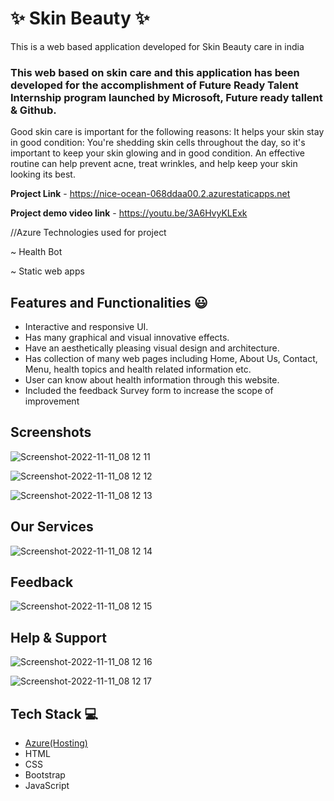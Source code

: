  # ✨ Skin Beauty  ✨

This is a web based application developed for Skin Beauty care in india

### This web based on skin care and this application has been developed for the accomplishment of Future Ready Talent Internship program launched by Microsoft, Future ready tallent & Github.

Good skin care is important for the following reasons: It helps your skin stay in good condition: You're shedding skin cells throughout the day, so it's important to keep your skin glowing and in good condition. An effective routine can help prevent acne, treat wrinkles, and help keep your skin looking its best.


**Project Link** - https://nice-ocean-068ddaa00.2.azurestaticapps.net

**Project demo video link** - https://youtu.be/3A6HvyKLExk

//Azure Technologies used for project

~ Health Bot

~ Static web apps


 ## Features and Functionalities 😃

- Interactive and responsive UI.
- Has many graphical and visual innovative effects.
- Have an aesthetically pleasing visual design and architecture.
- Has collection of many web pages including Home, About Us, Contact, Menu, health topics and health related information etc.
- User can know about health information through this website.
- Included the feedback Survey form to increase the scope of improvement 

## Screenshots

![Screenshot-2022-11-11_08 12 11](https://user-images.githubusercontent.com/111976491/202237423-d476157d-2259-43e7-b2b1-07e8baa740d7.png)

![Screenshot-2022-11-11_08 12 12](https://user-images.githubusercontent.com/111976491/202237562-c0a7fe81-0170-4c96-8f76-ea1c63de96ad.png)

![Screenshot-2022-11-11_08 12 13](https://user-images.githubusercontent.com/111976491/202237647-c10ca40d-3eea-48f5-9fee-652a316a56d0.png)

  ## Our Services

![Screenshot-2022-11-11_08 12 14](https://user-images.githubusercontent.com/111976491/202237847-cecf2f4c-8d9c-4fe4-bf49-96e3a2d5d3fc.png)

  ## Feedback 

![Screenshot-2022-11-11_08 12 15](https://user-images.githubusercontent.com/111976491/202238024-78d85765-5f8e-40c4-9202-5c768eeeffc0.png)

  ## Help & Support

![Screenshot-2022-11-11_08 12 16](https://user-images.githubusercontent.com/111976491/202238291-7f839cfc-9600-40b4-822f-a5362867e6fd.png)

![Screenshot-2022-11-11_08 12 17](https://user-images.githubusercontent.com/111976491/202238429-7395bf8f-78e7-4234-b2ac-a2527c2deb95.png)


  ## Tech Stack 💻


- [Azure(Hosting)](https://azure.microsoft.com/en-in/features/azure-portal/)
- HTML
- CSS
- Bootstrap
- JavaScript
